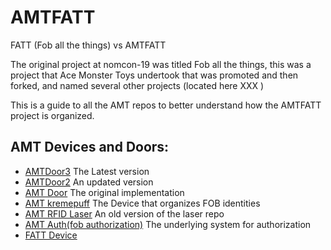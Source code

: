 # AMTFATT
FATT (Fob all the things) vs AMTFATT

The original project at nomcon-19 was titled Fob all the things, this was a project that Ace Monster Toys undertook that was
promoted and then forked, and named several other projects (located here XXX ) 

This is a guide to all the AMT repos to better understand how the AMTFATT project is organized. 


## AMT Devices and Doors:
- [AMTDoor3](https://github.com/acemonstertoys/amtdoor3) The Latest version
- [AMTDoor2](https://github.com/acemonstertoys/amtdoor2) An updated version 
- [AMT Door](https://github.com/acemonstertoys/amtdoor) The original implementation 
- [AMT kremepuff](https://github.com/acemonstertoys/kremepuff) The Device that organizes FOB identities 
- [AMT RFID Laser](https://github.com/acemonstertoys/laser-rfid) An old version of the laser repo
- [AMT Auth(fob authorization)](https://github.com/acemonstertoys/makerspace-auth) The underlying system for authorization 
- [FATT Device](https://github.com/acemonstertoys/fatt_device)



